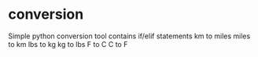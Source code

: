 # conversion
Simple python conversion tool
contains if/elif statements
km to miles
miles to km
lbs to kg
kg to lbs
F to C
C to F
